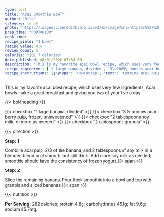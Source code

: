 ```yaml
---
type: post
title: "Acai Smoothie Bowl"
author: "Rita"
category: lunch
photo: "https://imagesvc.meredithcorp.io/v3/mm/image?url=https%3A%2F%2Fimages.media-allrecipes.com%2Fuserphotos%2F4540557.jpg"
prep_time: "P0DT0H10M"
cook_time: 
recipe_yield: "1 bowl"
rating_value: 4.6
review_count: 5
calories: "281.7 calories"
date_published: 08/01/2020 07:54 PM
description: "This is my favorite açaí bowl recipe, which uses very few ingredients. Acai bowls make a great breakfast and giving you two of your five a day."
recipe_ingredient: ['1 large banana, divided', '3\u2009½ ounces acai berry pulp, frozen, unsweetened', '2 tablespoons soy milk, or more as needed', '2 tablespoons granola']
recipe_instructions: [{'@type': 'HowToStep', 'text': 'Combine acai pulp, 2/3 of the banana, and 2 tablespoons of soy milk in a blender; blend until smooth, but still thick. Add more soy milk as needed; smoothie should have the consistency of frozen yogurt.\n'}, {'@type': 'HowToStep', 'text': 'Slice the remaining banana. Pour thick smoothie into a bowl and top with granola and sliced bananas.\n'}]
---
```


This is my favorite açaí bowl recipe, which uses very few ingredients. Acai bowls make a great breakfast and giving you two of your five a day. 

{{< boldheading >}}

{{< checkbox "1 large banana, divided" >}}
{{< checkbox "3 ½ ounces acai berry pulp, frozen, unsweetened" >}}
{{< checkbox "2 tablespoons soy milk, or more as needed" >}}
{{< checkbox "2 tablespoons granola" >}}


{{< direction >}}

**Step: 1**

Combine acai pulp, 2/3 of the banana, and 2 tablespoons of soy milk in a blender; blend until smooth, but still thick. Add more soy milk as needed; smoothie should have the consistency of frozen yogurt.{{< span >}}

**Step: 2**

Slice the remaining banana. Pour thick smoothie into a bowl and top with granola and sliced bananas.{{< span >}}

{{< nutrition >}}

**Per Serving:** 282 calories; protein 4.8g; carbohydrates 45.1g; fat 9.6g; sodium 45.7mg.